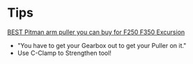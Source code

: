 # Tips
[BEST Pitman arm puller you can buy for F250 F350 Excursion](https://youtu.be/BjFsU5dxOUk)
- "You have to get your Gearbox out to get your Puller on it."
- Use C-Clamp to Strengthen tool!
